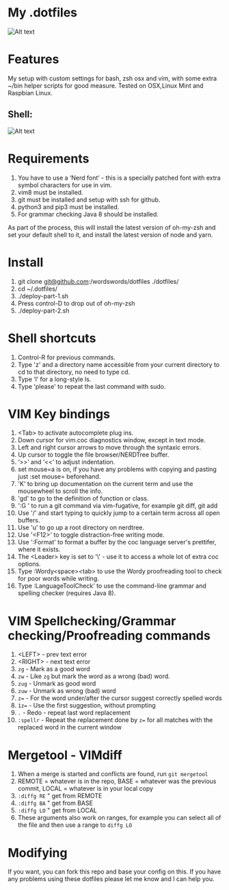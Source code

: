 # My .dotfiles

![Alt text](https://i.imgur.com/UNar5Rm.png "VIM setup")

# Features

My setup with custom settings for bash, zsh osx and vim, with some extra ~/bin helper scripts for good measure. Tested on OSX,Linux Mint and Raspbian Linux.

## Shell:

![Alt text](https://i.imgur.com/IN1SwL7.png "My zsh setup")


# Requirements

1. You have to use a ‘Nerd font’ - this is a specially patched font with extra symbol characters for use in vim.
2. vim8 must be installed.
3. git must be installed and setup with ssh for github.
4. python3 and pip3 must be installed.
5. For grammar checking Java 8 should be installed.

As part of the process, this will install the latest version of oh-my-zsh and set your default shell to it, and install
the latest version of node and yarn.

# Install

1. git clone git@github.com:/wordswords/dotfiles ./dotfiles/
2. cd ~/.dotfiles/
3. ./deploy-part-1.sh
4. Press control-D to drop out of oh-my-zsh
5. ./deploy-part-2.sh

# Shell shortcuts

1. Control-R for previous commands.
2. Type 'z' and a directory name accessible from your current directory to cd to that directory, no need to type cd.
3. Type ‘l’ for a long-style ls.
4. Type 'please' to repeat the last command with sudo.

# VIM Key bindings

1. &lt;Tab&gt; to activate autocomplete plug ins.
2. Down cursor for vim.coc diagnostics window, except in text mode.
3. Left and right cursor arrows to move through the syntaxic errors.
4. Up cursor to toggle the file browser/NERDTree buffer.
5. ‘&gt;&gt;’ and ‘&lt;&lt;’ to adjust indentation.
6. set mouse=a is on, if you have any problems with copying and pasting just :set mouse= beforehand.
7. 'K' to bring up documentation on the current term and use the mousewheel to scroll the info.
8. 'gd' to go to the definition of function or class.
9. ':G <git command>' to run a git command via vim-fugative, for example git diff, git add
10. Use '/' and start typing to quickly jump to a certain term across all open buffers.
11. Use 'u' to go up a root directory on nerdtree.
12. Use '&lt;F12&gt;' to toggle distraction-free writing mode.
13. Use ':Format' to format a buffer by the coc language server's prettifer, where it exists.
14. The &lt;Leader&gt; key is set to '\\' - use it to access a whole lot of extra coc options.
15. Type :Wordy&lt;space&gt;&lt;tab&gt; to use the Wordy proofreading tool to check for poor words while writing.
16. Type :LanguageToolCheck' to use the command-line grammar and spelling checker (requires Java 8).

# VIM Spellchecking/Grammar checking/Proofreading commands

1. &lt;LEFT&gt;       - prev text error
2. &lt;RIGHT&gt;      - next text error
3. `zg`			 - Mark as a good word
4. `zw`			 - Like `zg` but mark the word as a wrong (bad) word.
5. `zug`         - Unmark as good word
6. `zuw`         - Unmark as wrong (bad) word 
7. `z=`			 - For the word under/after the cursor suggest correctly spelled words
8. `1z=`		 - Use the first suggestion, without prompting
9. `.`           - Redo - repeat last word replacement
10. `:spellr`    - Repeat the replacement done by `z=` for all matches with the replaced 
word in the current window

# Mergetool - VIMdiff
 
1. When a merge is started and conflicts are found, run `git mergetool`
2. REMOTE = whatever is in the repo, BASE = whatever was the previous commit, LOCAL = whatever is in your local copy
3. `:diffg RE`  " get from REMOTE
4. `:diffg BA`  " get from BASE
5. `:diffg LO`  " get from LOCAL
6. These arguments also work on ranges, for example you can select all of the file and then use a range to `diffg LO`

# Modifying

If you want, you can fork this repo and base your config on this. If you have any problems using these dotfiles please let me know and I can help you.

